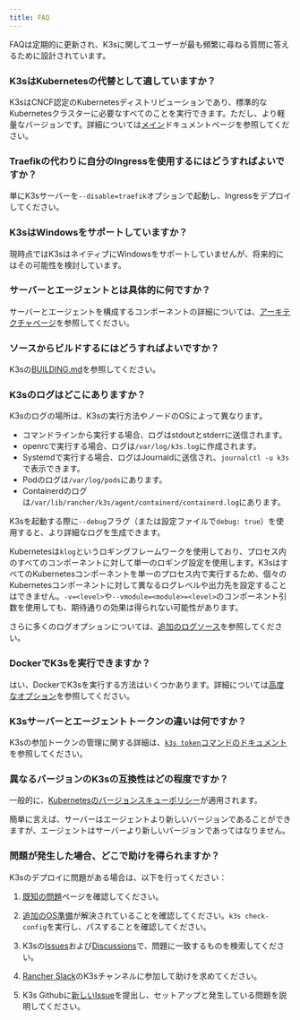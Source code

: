```yaml
---
title: FAQ
---
```


FAQは定期的に更新され、K3sに関してユーザーが最も頻繁に尋ねる質問に答えるために設計されています。

### K3sはKubernetesの代替として適していますか？

K3sはCNCF認定のKubernetesディストリビューションであり、標準的なKubernetesクラスターに必要なすべてのことを実行できます。ただし、より軽量なバージョンです。詳細については[メイン](./introduction.md)ドキュメントページを参照してください。

### Traefikの代わりに自分のIngressを使用するにはどうすればよいですか？

単にK3sサーバーを`--disable=traefik`オプションで起動し、Ingressをデプロイしてください。

### K3sはWindowsをサポートしていますか？

現時点ではK3sはネイティブにWindowsをサポートしていませんが、将来的にはその可能性を検討しています。

### サーバーとエージェントとは具体的に何ですか？

サーバーとエージェントを構成するコンポーネントの詳細については、[アーキテクチャページ](./architecture.md)を参照してください。

### ソースからビルドするにはどうすればよいですか？

K3sの[BUILDING.md](https://github.com/k3s-io/k3s/blob/main/BUILDING.md)を参照してください。

### K3sのログはどこにありますか？

K3sのログの場所は、K3sの実行方法やノードのOSによって異なります。

* コマンドラインから実行する場合、ログはstdoutとstderrに送信されます。
* openrcで実行する場合、ログは`/var/log/k3s.log`に作成されます。
* Systemdで実行する場合、ログはJournaldに送信され、`journalctl -u k3s`で表示できます。
* Podのログは`/var/log/pods`にあります。
* Containerdのログは`/var/lib/rancher/k3s/agent/containerd/containerd.log`にあります。

K3sを起動する際に`--debug`フラグ（または設定ファイルで`debug: true`）を使用すると、より詳細なログを生成できます。

Kubernetesは`klog`というロギングフレームワークを使用しており、プロセス内のすべてのコンポーネントに対して単一のロギング設定を使用します。K3sはすべてのKubernetesコンポーネントを単一のプロセス内で実行するため、個々のKubernetesコンポーネントに対して異なるログレベルや出力先を設定することはできません。`-v=<level>`や`--vmodule=<module>=<level>`のコンポーネント引数を使用しても、期待通りの効果は得られない可能性があります。

さらに多くのログオプションについては、[追加のログソース](./advanced.md#additional-logging-sources)を参照してください。

### DockerでK3sを実行できますか？

はい、DockerでK3sを実行する方法はいくつかあります。詳細については[高度なオプション](./advanced.md#running-k3s-in-docker)を参照してください。

### K3sサーバーとエージェントトークンの違いは何ですか？

K3sの参加トークンの管理に関する詳細は、[`k3s token`コマンドのドキュメント](./cli/token.md)を参照してください。

### 異なるバージョンのK3sの互換性はどの程度ですか？

一般的に、[Kubernetesのバージョンスキューポリシー](https://kubernetes.io/releases/version-skew-policy/)が適用されます。

簡単に言えば、サーバーはエージェントより新しいバージョンであることができますが、エージェントはサーバーより新しいバージョンであってはなりません。

### 問題が発生した場合、どこで助けを得られますか？

K3sのデプロイに問題がある場合は、以下を行ってください：

1) [既知の問題](./known-issues.md)ページを確認してください。

2) [追加のOS準備](./installation/requirements.md#operating-systems)が解決されていることを確認してください。`k3s check-config`を実行し、パスすることを確認してください。

3) K3sの[Issues](https://github.com/k3s-io/k3s/issues)および[Discussions](https://github.com/k3s-io/k3s/discussions)で、問題に一致するものを検索してください。

<!--lint disable no-dead-urls-->
4) [Rancher Slack](https://slack.rancher.io/)のK3sチャンネルに参加して助けを求めてください。

5) K3s Githubに[新しいIssue](https://github.com/k3s-io/k3s/issues/new/choose)を提出し、セットアップと発生している問題を説明してください。